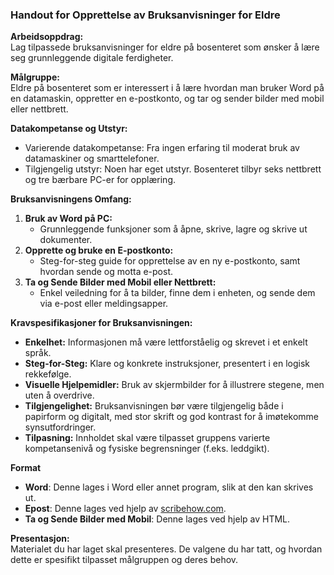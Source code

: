 ### Handout for Opprettelse av Bruksanvisninger for Eldre

**Arbeidsoppdrag:**  
Lag tilpassede bruksanvisninger for eldre på bosenteret som ønsker å lære seg grunnleggende digitale ferdigheter.

**Målgruppe:**  
Eldre på bosenteret som er interessert i å lære hvordan man bruker Word på en datamaskin, oppretter en e-postkonto, og tar og sender bilder med mobil eller nettbrett.

**Datakompetanse og Utstyr:**  
- Varierende datakompetanse: Fra ingen erfaring til moderat bruk av datamaskiner og smarttelefoner.
- Tilgjengelig utstyr: Noen har eget utstyr. Bosenteret tilbyr seks nettbrett og tre bærbare PC-er for opplæring.

**Bruksanvisningens Omfang:**  
1. **Bruk av Word på PC:**
   - Grunnleggende funksjoner som å åpne, skrive, lagre og skrive ut dokumenter.
2. **Opprette og bruke en E-postkonto:**
   - Steg-for-steg guide for opprettelse av en ny e-postkonto, samt hvordan sende og motta e-post.
3. **Ta og Sende Bilder med Mobil eller Nettbrett:**
   - Enkel veiledning for å ta bilder, finne dem i enheten, og sende dem via e-post eller meldingsapper.

**Kravspesifikasjoner for Bruksanvisningen:**
- **Enkelhet:** Informasjonen må være lettforståelig og skrevet i et enkelt språk.
- **Steg-for-Steg:** Klare og konkrete instruksjoner, presentert i en logisk rekkefølge.
- **Visuelle Hjelpemidler:** Bruk av skjermbilder for å illustrere stegene, men uten å overdrive.
- **Tilgjengelighet:** Bruksanvisningen bør være tilgjengelig både i papirform og digitalt, med stor skrift og god kontrast for å imøtekomme synsutfordringer.
- **Tilpasning:** Innholdet skal være tilpasset gruppens varierte kompetansenivå og fysiske begrensninger (f.eks. leddgikt).

**Format**
- **Word**: Denne lages i Word eller annet program, slik at den kan skrives ut.
- **Epost**: Denne lages ved hjelp av [scribehow.com](https://scribehow.com/).
- **Ta og Sende Bilder med Mobil**: Denne lages ved hjelp av HTML. 

**Presentasjon:**  
Materialet du har laget skal presenteres. De valgene du har tatt, og hvordan dette er spesifikt tilpasset målgruppen og deres behov.
